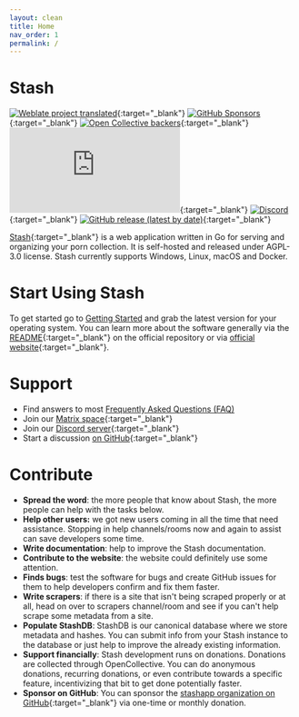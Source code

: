 ```yaml
---
layout: clean
title: Home
nav_order: 1
permalink: /
---
```


# Stash

[![Weblate project translated](https://img.shields.io/weblate/progress/stash?server=https%3A%2F%2Ftranslate.codeberg.org&style=for-the-badge&logo=weblate)](https://translate.codeberg.org/engage/stash/){:target="_blank"}
[![GitHub Sponsors](https://img.shields.io/github/sponsors/stashapp?logo=github&style=for-the-badge)](https://github.com/sponsors/stashapp){:target="_blank"}
[![Open Collective backers](https://img.shields.io/opencollective/backers/stashapp?logo=opencollective&style=for-the-badge)](https://opencollective.com/stashapp){:target="_blank"}
[![Matrix](https://img.shields.io/matrix/stashapp:unredacted.org?logo=matrix&server_fqdn=matrix.org&style=for-the-badge)](https://matrix.to/#/#stashapp:unredacted.org){:target="_blank"}
[![Discord](https://img.shields.io/discord/559159668438728723.svg?logo=discord&style=for-the-badge)](https://discord.gg/2TsNFKt){:target="_blank"}
[![GitHub release (latest by date)](https://img.shields.io/github/v/release/stashapp/stash?logo=github&style=for-the-badge)](https://github.com/stashapp/stash/releases/latest){:target="_blank"}

[Stash](https://stashapp.cc){:target="_blank"} is a web application written in Go for serving and organizing your porn collection. It is self-hosted and released under AGPL-3.0 license. Stash currently supports Windows, Linux, macOS and Docker.

# Start Using Stash

To get started go to [Getting Started](/getting-started) and grab the latest version for your operating system. You can learn more about the software generally via the [README](https://github.com/stashapp/stash/blob/master/README.md){:target="_blank"} on the official repository or via [official website](https://stashapp.cc){:target="_blank"}.

# Support

- Find answers to most [Frequently Asked Questions (FAQ)](/faq)
- Join our [Matrix space](https://matrix.to/#/#stashapp:unredacted.org){:target="_blank"}
- Join our [Discord server](https://discord.gg/2TsNFKt){:target="_blank"}
- Start a discussion [on GitHub](https://github.com/stashapp/stash/discussions){:target="_blank"}

# Contribute

- **Spread the word**: the more people that know about Stash, the more people can help with the tasks below.
- **Help other users:** we got new users coming in all the time that need assistance. Stopping in help channels/rooms now and again to assist can save developers some time.
- **Write documentation**: help to improve the Stash documentation.
- **Contribute to the website**: the website could definitely use some attention.
- **Finds bugs**: test the software for bugs and create GitHub issues for them to help developers confirm and fix them faster.
- **Write scrapers**: if there is a site that isn't being scraped properly or at all, head on over to scrapers channel/room and see if you can't help scrape some metadata from a site.
- **Populate StashDB**: StashDB is our canonical database where we store metadata and hashes. You can submit info from your Stash instance to the database or just help to improve the already existing information.
- **Support financially**: Stash development runs on donations. Donations are collected through OpenCollective. You can do anonymous donations, recurring donations, or even contribute towards a specific feature, incentivizing that bit to get done potentially faster.
- **Sponsor on GitHub**: You can sponsor the [stashapp organization on GitHub](https://github.com/sponsors/stashapp){:target="_blank"} via one-time or monthly donation. 
